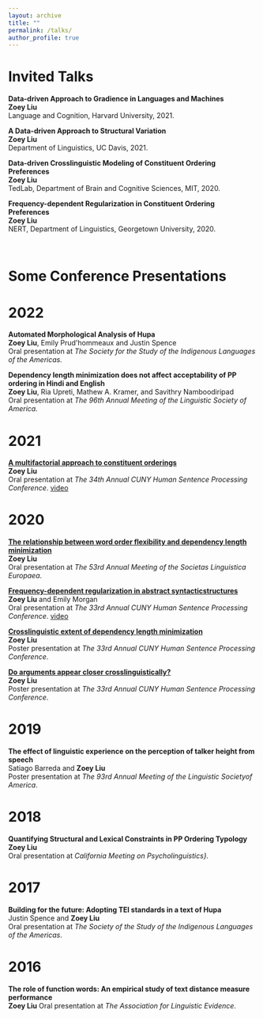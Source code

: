 ```yaml
---
layout: archive
title: ""
permalink: /talks/
author_profile: true
---
```


Invited Talks
======

<b>Data-driven Approach to Gradience in Languages and Machines</b> <br>
<b>Zoey Liu</b> <br>
Language and Cognition, Harvard University, 2021.

<b>A Data-driven Approach to Structural Variation</b> <br> 
<b>Zoey Liu</b> <br>
Department of Linguistics, UC Davis, 2021.

<b>Data-driven Crosslinguistic Modeling of Constituent Ordering Preferences</b> <br> 
<b>Zoey Liu</b> <br>
TedLab, Department of Brain and Cognitive Sciences, MIT, 2020.

<b>Frequency-dependent Regularization in Constituent Ordering Preferences</b> <br> 
<b>Zoey Liu</b> <br>
NERT, Department of Linguistics, Georgetown University, 2020.

<br>

Some Conference Presentations
======

2022
======

<b>Automated Morphological Analysis of Hupa</b> <br>
<b>Zoey Liu</b>, Emily Prud'hommeaux and Justin Spence <br>
Oral presentation at <i>The Society for the Study of the Indigenous Languages of the Americas.</i>

<b>Dependency length minimization does not affect acceptability of PP ordering in Hindi and English</b> <br>
<b>Zoey Liu</b>, Ria Upreti, Mathew A. Kramer, and Savithry Namboodiripad <br>
Oral presentation at <i>The 96th Annual Meeting of the Linguistic Society of America.</i>

2021
======

<b>[A multifactorial approach to constituent orderings](https://www.cuny2021.io/wp-content/uploads/2021/02/CUNY_2021_abstract_230.pdf)</b> <br> 
<b>Zoey Liu</b> <br>
Oral presentation at <i>The 34th Annual CUNY Human Sentence Processing Conference</i>. [video](https://www.youtube.com/watch?v=uUFGrilspbk&t=13s)

2020
======

<b>[The relationship between word order flexibility and dependency length minimization](https://osf.io/6vztu/)</b> <br> 
<b>Zoey Liu</b> <br>
Oral presentation at <i>The 53rd Annual Meeting of the Societas Linguistica Europaea</i>. 

<b>[Frequency-dependent regularization in abstract syntacticstructures](https://osf.io/hykew/) </b> <br> 
<b>Zoey Liu</b> and Emily Morgan <br>
Oral presentation at <i>The 33rd Annual CUNY Human Sentence Processing Conference</i>. [video](https://osf.io/6ry9g/?show=view)

<b>[Crosslinguistic extent of dependency length minimization](https://osf.io/v9cxu/)</b> <br> 
<b>Zoey Liu</b> <br>
Poster presentation at <i>The 33rd Annual CUNY Human Sentence Processing Conference</i>. 

<b>[Do arguments appear closer crosslinguistically?](https://osf.io/3hyug/)</b> <br> 
<b>Zoey Liu</b> <br>
Poster presentation at <i>The 33rd Annual CUNY Human Sentence Processing Conference</i>. 

2019
======

<b>The  effect  of  linguistic  experience  on  the  perception  of talker height from speech</b> <br> 
Satiago Barreda and <b>Zoey Liu</b> <br>
Poster presentation at <i>The 93rd Annual Meeting of the Linguistic Societyof America</i>. 

2018
======

<b>Quantifying Structural and Lexical Constraints in PP Ordering Typology</b> <br>
<b>Zoey Liu</b> <br>
Oral presentation at <i>California Meeting on Psycholinguistics}.</i>

2017
======

<b>Building for the future: Adopting TEI standards in a text of Hupa</b> <br> 
Justin Spence and <b>Zoey Liu</b> <br>
Oral presentation at <i>The Society of the Study of the Indigenous Languages of the Americas</i>. 

2016
======

<b>The role of function words:  An empirical study of text distance measure performance</b> <br> 
<b>Zoey Liu</b>
Oral presentation at <i>The Association for Linguistic Evidence</i>. 
